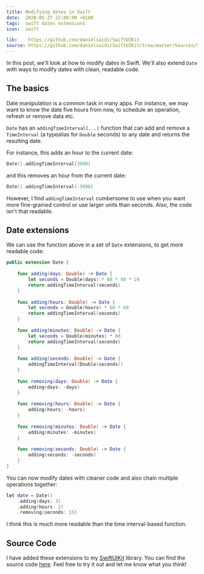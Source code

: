 ```yaml
---
title: Modifying dates in Swift
date:  2020-05-27 22:00:00 +0100
tags:  swift dates extensions
icon:  swift

lib:    https://github.com/danielsaidi/SwiftUIKit
source: https://github.com/danielsaidi/SwiftUIKit/tree/master/Sources/SwiftUIKit/Date
---
```


In this post, we'll look at how to modify dates in Swift. We'll also extend `Date` with ways to modify dates with clean, readable code.


## The basics

Date manipulation is a common task in many apps. For instance, we may want to know the date five hours from now, to schedule an operation, refresh or remove data etc.

`Date` has an `addingTimeInterval(...)` function that can add and remove a `TimeInterval` (a typealias for `Double` seconds) to any date and returns the resulting date.

For instance, this adds an hour to the current date:

```swift
Date().addingTimeInterval(3600)
```

and this removes an hour from the current date:

```swift
Date().addingTimeInterval(-3600)
```

However, I find `addingTimeInterval` cumbersome to use when you want more fine-grained control or use larger units than seconds. Also, the code isn't that readable.


## Date extensions

We can use the function above in a set of `Date` extensions, to get more readable code:

```swift
public extension Date {
    
    func adding(days: Double) -> Date {
        let seconds = Double(days) * 60 * 60 * 24
        return addingTimeInterval(seconds)
    }
    
    func adding(hours: Double) -> Date {
        let seconds = Double(hours) * 60 * 60
        return addingTimeInterval(seconds)
    }
    
    func adding(minutes: Double) -> Date {
        let seconds = Double(minutes) * 60
        return addingTimeInterval(seconds)
    }
    
    func adding(seconds: Double) -> Date {
        addingTimeInterval(Double(seconds))
    }
    
    func removing(days: Double) -> Date {
        adding(days: -days)
    }
    
    func removing(hours: Double) -> Date {
        adding(hours: -hours)
    }
    
    func removing(minutes: Double) -> Date {
        adding(minutes: -minutes)
    }
    
    func removing(seconds: Double) -> Date {
        adding(seconds: -seconds)
    }
}
```

You can now modify dates with cleaner code and also chain multiple operations together:

```swift
let date = Date()
    .adding(days: 3)
    .adding(hours: 2)
    .removing(seconds: 15)
```

I think this is much more readable than the time interval-based function.


## Source Code

I have added these extensions to my [SwiftUIKit]({{page.lib}}) library. You can find the source code [here]({{page.source}}). Feel free to try it out and let me know what you think!